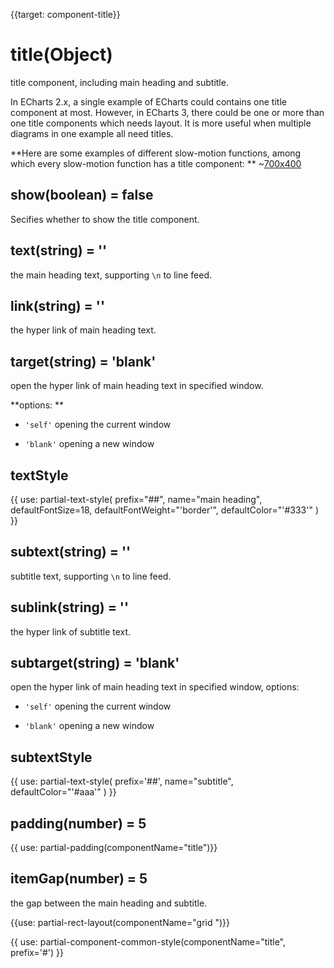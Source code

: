
{{target: component-title}}

# title(Object)

title component, including main heading and subtitle. 

In ECharts 2.x, a single example of ECharts could contains one title component at most. However, in ECharts 3, there could be one or more than one title components which needs layout. It is more useful when multiple diagrams in one example all need titles. 

**Here are some examples of different slow-motion functions, among which every slow-motion function has a title component: **
~[700x400](${galleryViewPath}line-easing&edit=1&reset=1)


## show(boolean) = false

Secifies whether to show the title component.

## text(string) = ''

the main heading text, supporting `\n` to line feed. 
## link(string) = ''

the hyper link of main heading text.

## target(string) = 'blank'

open the hyper link of main heading text in specified window.

**options: **

+ `'self'` opening the current window

+ `'blank'` opening a new window

## textStyle

{{ use: partial-text-style(
    prefix="##",
    name="main heading",
    defaultFontSize=18,
    defaultFontWeight="'border'",
    defaultColor="'#333'"
) }}


## subtext(string) = ''

subtitle text, supporting `\n` to line feed.


## sublink(string) = ''

the hyper link of subtitle text.


## subtarget(string) = 'blank'

 open the hyper link of main heading text in specified window, options: 

+ `'self'` opening the current window

+ `'blank'` opening a new window


## subtextStyle

{{ use: partial-text-style(
    prefix='##',
    name="subtitle",
    defaultColor="'#aaa'"
) }}

## padding(number) = 5

{{ use: partial-padding(componentName="title")}}

## itemGap(number) = 5

the gap between the main heading and subtitle. 

{{use: partial-rect-layout(componentName="grid ")}}

{{ use: partial-component-common-style(componentName="title", prefix='#') }}



